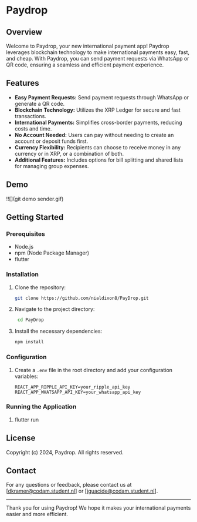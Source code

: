 # Paydrop

## Overview
Welcome to Paydrop, your new international payment app! Paydrop leverages blockchain technology to make international payments easy, fast, and cheap. With Paydrop, you can send payment requests via WhatsApp or QR code, ensuring a seamless and efficient payment experience.

## Features
- **Easy Payment Requests:** Send payment requests through WhatsApp or generate a QR code.
- **Blockchain Technology:** Utilizes the XRP Ledger for secure and fast transactions.
- **International Payments:** Simplifies cross-border payments, reducing costs and time.
- **No Account Needed:** Users can pay without needing to create an account or deposit funds first.
- **Currency Flexibility:** Recipients can choose to receive money in any currency or in XRP, or a combination of both.
- **Additional Features:** Includes options for bill splitting and shared lists for managing group expenses.

## Demo

!![](git demo sender.gif)

## Getting Started

### Prerequisites
- Node.js
- npm (Node Package Manager)
- flutter

### Installation
1. Clone the repository:
    ```bash
    git clone https://github.com/nialdixon8/PayDrop.git
    ```

3. Navigate to the project directory:
   ```bash
    cd PayDrop
    ```

4. Install the necessary dependencies:
    ```bash
    npm install
    ```

### Configuration
1. Create a `.env` file in the root directory and add your configuration variables:
    ```plaintext
    REACT_APP_RIPPLE_API_KEY=your_ripple_api_key
    REACT_APP_WHATSAPP_API_KEY=your_whatsapp_api_key
    ```
### Running the Application
1. flutter run

## License
Copyright (c) 2024, Paydrop.
All rights reserved.

## Contact
For any questions or feedback, please contact us at [dkramer@codam.student.nl] or [jguacide@codam.student.nl].

---

Thank you for using Paydrop! We hope it makes your international payments easier and more efficient.
